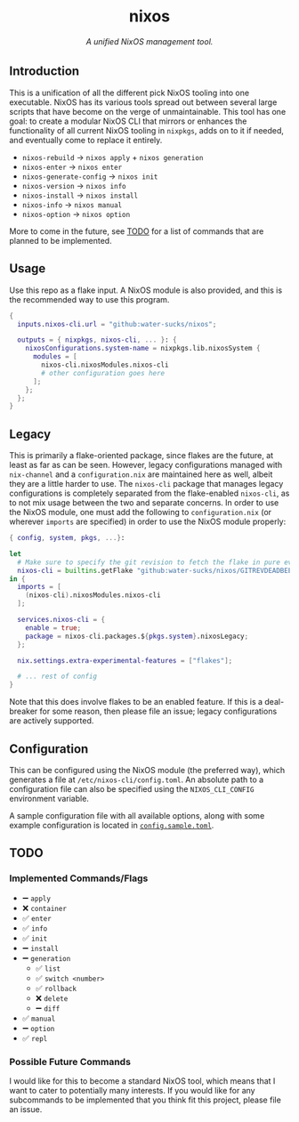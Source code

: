 <h1 align="center">nixos</h1>
<h6 align="center">A unified NixOS management tool.</h6>

## Introduction

This is a unification of all the different pick NixOS tooling into one executable.
NixOS has its various tools spread out between several large scripts that have
become on the verge of unmaintainable. This tool has one goal: to create a modular
NixOS CLI that mirrors or enhances the functionality of all current NixOS tooling in
`nixpkgs`, adds on to it if needed, and eventually come to replace it entirely.

- `nixos-rebuild` → `nixos apply` + `nixos generation`
- `nixos-enter` → `nixos enter`
- `nixos-generate-config` → `nixos init`
- `nixos-version` → `nixos info`
- `nixos-install` → `nixos install`
- `nixos-info` → `nixos manual`
- `nixos-option` → `nixos option`

More to come in the future, see [TODO](#todo) for a list of commands that are
planned to be implemented.

## Usage

Use this repo as a flake input. A NixOS module is also provided, and this is
the recommended way to use this program.

```nix
{
  inputs.nixos-cli.url = "github:water-sucks/nixos";

  outputs = { nixpkgs, nixos-cli, ... }: {
    nixosConfigurations.system-name = nixpkgs.lib.nixosSystem {
      modules = [
        nixos-cli.nixosModules.nixos-cli
        # other configuration goes here
      ];
    };
  };
}
```

## Legacy

This is primarily a flake-oriented package, since flakes are the future, at
least as far as can be seen. However, legacy configurations managed with
`nix-channel` and a `configuration.nix` are maintained here as well, albeit they
are a little harder to use. The `nixos-cli` package that manages legacy
configurations is completely separated from the flake-enabled `nixos-cli`, as
to not mix usage between the two and separate concerns. In order to use the
NixOS module, one must add the following to `configuration.nix` (or wherever
`imports` are specified) in order to use the NixOS module properly:

```nix
{ config, system, pkgs, ...}:

let
  # Make sure to specify the git revision to fetch the flake in pure eval mode.
  nixos-cli = builtins.getFlake "github:water-sucks/nixos/GITREVDEADBEEFDEADBEEF0000";
in {
  imports = [
    (nixos-cli).nixosModules.nixos-cli
  ];

  services.nixos-cli = {
    enable = true;
    package = nixos-cli.packages.${pkgs.system}.nixosLegacy;
  };

  nix.settings.extra-experimental-features = ["flakes"];

  # ... rest of config
}
```

Note that this does involve flakes to be an enabled feature. If this is a
deal-breaker for some reason, then please file an issue; legacy configurations
are actively supported.

## Configuration

This can be configured using the NixOS module (the preferred way), which
generates a file at `/etc/nixos-cli/config.toml`. An absolute path to a
configuration file can also be specified using the `NIXOS_CLI_CONFIG`
environment variable.

A sample configuration file with all available options, along with some example
configuration is located in [`config.sample.toml`](./config.sample.toml).

## TODO

### Implemented Commands/Flags

- ➖ `apply`
- ❌ `container`
- ✅ `enter`
- ✅ `info`
- ✅ `init`
- ➖ `install`
- ➖ `generation`
  - ✅ `list`
  - ✅ `switch <number>`
  - ✅ `rollback`
  - ❌ `delete`
  - ➖ `diff`
- ✅ `manual`
- ➖ `option`
- ✅ `repl`

### Possible Future Commands

I would like for this to become a standard NixOS tool, which means that I want
to cater to potentially many interests. If you would like for any subcommands
to be implemented that you think fit this project, please file an issue.

